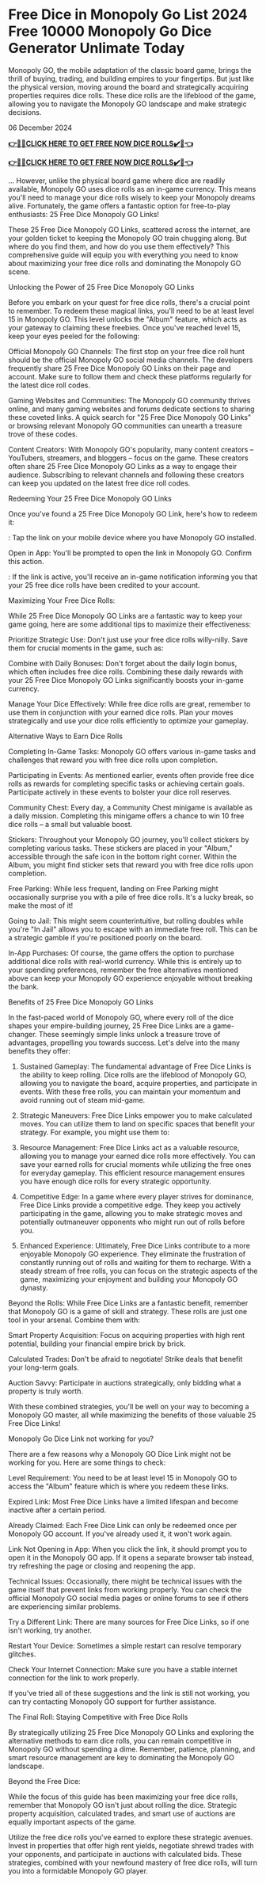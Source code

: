 # Free Dice in Monopoly Go List 2024 Free 10000 Monopoly Go Dice Generator Unlimate Today

Monopoly GO, the mobile adaptation of the classic  board game,  brings the thrill of buying, trading, and building empires  to your  fingertips. But just like the physical version, moving around  the board  and strategically acquiring properties requires dice rolls.  These dice  rolls are the lifeblood of the game, allowing you to navigate  the  Monopoly GO landscape and make strategic decisions.

06 December 2024

**[👉🎁🎁CLICK HERE TO GET FREE NOW DICE ROLLS✔️🎁👈](https://ik.imagekit.io/inrewards/zmonopoley.html)**


**[👉🎁🎁CLICK HERE TO GET FREE NOW DICE ROLLS✔️🎁👈](https://ik.imagekit.io/inrewards/zfreedice.html)**


...
However,   unlike the physical board game where dice are readily available,   Monopoly GO uses dice rolls as an in-game currency. This means you'll   need to manage your dice rolls wisely to keep your Monopoly dreams   alive. Fortunately, the game offers a fantastic option for free-to-play   enthusiasts: 25 Free Dice Monopoly GO Links!

These 25  Free  Dice Monopoly GO Links, scattered across the internet, are your  golden  ticket to keeping the Monopoly GO train chugging along. But  where do you  find them, and how do you use them effectively? This  comprehensive  guide will equip you with everything you need to know  about maximizing  your free dice rolls and dominating the Monopoly GO  scene.

Unlocking the Power of 25 Free Dice Monopoly GO Links

Before   you embark on your quest for free dice rolls, there's a crucial point   to remember. To redeem these magical links, you'll need to be at least   level 15 in Monopoly GO. This level unlocks the "Album" feature, which   acts as your gateway to claiming these freebies. Once you've reached   level 15, keep your eyes peeled for the following:

Official   Monopoly GO Channels: The first stop on your free dice roll hunt  should  be the official Monopoly GO social media channels. The  developers  frequently share 25 Free Dice Monopoly GO Links on their  page and  account. Make sure to follow them and check these platforms  regularly  for the latest dice roll codes.

Gaming Websites  and  Communities: The Monopoly GO community thrives online, and many  gaming  websites and forums dedicate sections to sharing these coveted  links. A  quick search for "25 Free Dice Monopoly GO Links" or browsing  relevant  Monopoly GO communities can unearth a treasure trove of these  codes.

Content  Creators: With Monopoly GO's popularity,  many content creators –  YouTubers, streamers, and bloggers – focus on  the game. These creators  often share 25 Free Dice Monopoly GO Links as a  way to engage their  audience. Subscribing to relevant channels and  following these creators  can keep you updated on the latest free dice  roll codes.

Redeeming Your 25 Free Dice Monopoly GO Links

Once you've found a 25 Free Dice Monopoly GO Link, here's how to redeem it:

: Tap the link on your mobile device where you have Monopoly GO installed.

Open in App: You'll be prompted to open the link in Monopoly GO. Confirm this action.

:   If the link is active, you'll receive an in-game notification  informing  you that your 25 free dice rolls have been credited to your  account.

Maximizing Your Free Dice Rolls:

While   25 Free Dice Monopoly GO Links are a fantastic way to keep your game   going, here are some additional tips to maximize their effectiveness:

Prioritize Strategic Use: Don't just use your free dice rolls willy-nilly. Save them for crucial moments in the game, such as:

Combine   with Daily Bonuses: Don't forget about the daily login bonus, which   often includes free dice rolls. Combining these daily rewards with your   25 Free Dice Monopoly GO Links significantly boosts your in-game   currency.

Manage Your Dice Effectively: While free dice   rolls are great, remember to use them in conjunction with your earned   dice rolls. Plan your moves strategically and use your dice rolls   efficiently to optimize your gameplay.

Alternative Ways to Earn Dice Rolls

Completing   In-Game Tasks: Monopoly GO offers various in-game tasks and challenges   that reward you with free dice rolls upon completion.

Participating   in Events: As mentioned earlier, events often provide free dice rolls   as rewards for completing specific tasks or achieving certain goals.   Participate actively in these events to bolster your dice roll  reserves.

Community  Chest: Every day, a Community Chest  minigame is available as a daily  mission. Completing this minigame  offers a chance to win 10 free dice  rolls – a small but valuable boost.

Stickers:  Throughout  your Monopoly GO journey, you'll collect stickers by  completing various  tasks. These stickers are placed in your "Album,"  accessible through the  safe icon in the bottom right corner. Within the  Album, you might find  sticker sets that reward you with free dice  rolls upon completion.

Free  Parking: While less frequent,  landing on Free Parking might  occasionally surprise you with a pile of  free dice rolls. It's a lucky  break, so make the most of it!

Going  to Jail: This might  seem counterintuitive, but rolling doubles while  you're "In Jail" allows  you to escape with an immediate free roll. This  can be a strategic  gamble if you're positioned poorly on the board.

In-App   Purchases: Of course, the game offers the option to purchase  additional  dice rolls with real-world currency. While this is entirely  up to your  spending preferences, remember the free alternatives  mentioned above can  keep your Monopoly GO experience enjoyable without  breaking the bank.

Benefits of 25 Free Dice Monopoly GO Links

In   the fast-paced world of Monopoly GO, where every roll of the dice   shapes your empire-building journey, 25 Free Dice Links are a   game-changer. These seemingly simple links unlock a treasure trove of   advantages, propelling you towards success. Let's delve into the many   benefits they offer:

1. Sustained Gameplay: The   fundamental advantage of Free Dice Links is the ability to keep  rolling.  Dice rolls are the lifeblood of Monopoly GO, allowing you to  navigate  the board, acquire properties, and participate in events. With  these  free rolls, you can maintain your momentum and avoid running out  of  steam mid-game.

2. Strategic Maneuvers: Free Dice  Links  empower you to make calculated moves. You can utilize them to  land on  specific spaces that benefit your strategy. For example, you  might use  them to:

3. Resource Management: Free Dice  Links act as a  valuable resource, allowing you to manage your earned  dice rolls more  effectively. You can save your earned rolls for crucial  moments while  utilizing the free ones for everyday gameplay. This  efficient resource  management ensures you have enough dice rolls for  every strategic  opportunity.

4. Competitive Edge: In a  game where every  player strives for dominance, Free Dice Links provide a  competitive  edge. They keep you actively participating in the game,  allowing you to  make strategic moves and potentially outmaneuver  opponents who might run  out of rolls before you.

5.  Enhanced Experience:  Ultimately, Free Dice Links contribute to a more  enjoyable Monopoly GO  experience. They eliminate the frustration of  constantly running out of  rolls and waiting for them to recharge. With a  steady stream of free  rolls, you can focus on the strategic aspects of  the game, maximizing  your enjoyment and building your Monopoly GO  dynasty.

Beyond  the Rolls: While Free Dice Links are a  fantastic benefit, remember that  Monopoly GO is a game of skill and  strategy. These rolls are just one  tool in your arsenal. Combine them  with:

Smart Property  Acquisition: Focus on acquiring  properties with high rent potential,  building your financial empire  brick by brick.

Calculated Trades: Don't be afraid to negotiate! Strike deals that benefit your long-term goals.

Auction Savvy: Participate in auctions strategically, only bidding what a property is truly worth.

With   these combined strategies, you'll be well on your way to becoming a   Monopoly GO master, all while maximizing the benefits of those valuable   25 Free Dice Links!

Monopoly Go Dice Link not working for you?

There are a few reasons why a Monopoly GO Dice Link might not be working for you. Here are some things to check:

Level   Requirement: You need to be at least level 15 in Monopoly GO to access   the "Album" feature which is where you redeem these links.

Expired Link: Most Free Dice Links have a limited lifespan and become inactive after a certain period.

Already   Claimed: Each Free Dice Link can only be redeemed once per Monopoly GO   account. If you've already used it, it won't work again.

Link   Not Opening in App: When you click the link, it should prompt you to   open it in the Monopoly GO app. If it opens a separate browser tab   instead, try refreshing the page or closing and reopening the app.

Technical   Issues: Occasionally, there might be technical issues with the game   itself that prevent links from working properly. You can check the   official Monopoly GO social media pages or online forums to see if   others are experiencing similar problems.

Try a Different Link: There are many sources for Free Dice Links, so if one isn't working, try another.

Restart Your Device: Sometimes a simple restart can resolve temporary glitches.

Check Your Internet Connection: Make sure you have a stable internet connection for the link to work properly.

If   you've tried all of these suggestions and the link is still not   working, you can try contacting Monopoly GO support for further   assistance.

The Final Roll: Staying Competitive with Free Dice Rolls

By   strategically utilizing 25 Free Dice Monopoly GO Links and exploring   the alternative methods to earn dice rolls, you can remain competitive   in Monopoly GO without spending a dime. Remember, patience, planning,   and smart resource management are key to dominating the Monopoly GO   landscape.

Beyond the Free Dice:

While the   focus of this guide has been maximizing your free dice rolls, remember   that Monopoly GO isn't just about rolling the dice. Strategic property   acquisition, calculated trades, and smart use of auctions are equally   important aspects of the game.

Utilize the free dice  rolls  you've earned to explore these strategic avenues. Invest in  properties  that offer high rent yields, negotiate shrewd trades with  your  opponents, and participate in auctions with calculated bids. These   strategies, combined with your newfound mastery of free dice rolls,  will  turn you into a formidable Monopoly GO player.  
